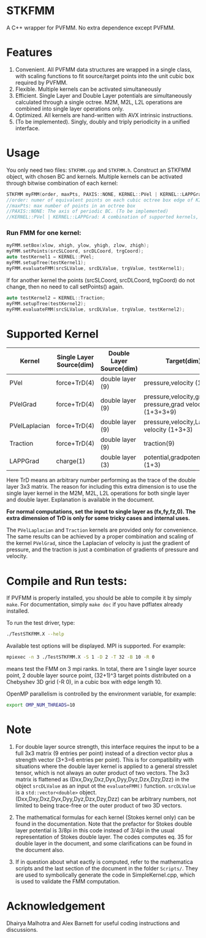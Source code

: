 # STKFMM
A C++ wrapper for PVFMM. No extra dependence except PVFMM.

# Features
1. Convenient. All PVFMM data structures are wrapped in a single class, with scaling functions to fit source/target points into the unit cubic box required by PVFMM. 
2. Flexible. Multiple kernels can be activated simultaneously
3. Efficient. Single Layer and Double Layer potentials are simultaneously calculated through a single octree. M2M, M2L, L2L operations are combined into single layer operations only.
4. Optimized. All kernels are hand-written with AVX intrinsic instructions.
5. (To be implemented). Singly, doubly and triply periodicity in a unified interface.

# Usage
You only need two files: `STKFMM.cpp` and `STKFMM.h`.
Construct an STKFMM object, with chosen BC and kernels. Multiple kernels can be activated through bitwise combination of each kernel:
```cpp
STKFMM myFMM(order, maxPts, PAXIS::NONE, KERNEL::PVel | KERNEL::LAPPGrad);
//order: numer of equivalent points on each cubic octree box edge of KIFMM
//maxPts: max number of points in an octree box 
//PAXIS::NONE: The axis of periodic BC. (To be implemented)
//KERNEL::PVel | KERNEL::LAPPGrad: A combination of supported kernels, using the bitwise | operator.
```
### Run FMM for one kernel:
```cpp
myFMM.setBox(xlow, xhigh, ylow, yhigh, zlow, zhigh); 
myFMM.setPoints(srcSLCoord, srcDLCoord, trgCoord);
auto testKernel1 = KERNEL::PVel;
myFMM.setupTree(testKernel1);
myFMM.evaluateFMM(srcSLValue, srcDLValue, trgValue, testKernel1);
```
If for another kernel the points (srcSLCoord, srcDLCoord, trgCoord) do not change, then no need to call setPoints() again.
```cpp
auto testKernel2 = KERNEL::Traction;
myFMM.setupTree(testKernel2);
myFMM.evaluateFMM(srcSLValue, srcDLValue, trgValue, testKernel2);
```

# Supported Kernel
| Kernel | Single Layer Source(dim) | Double Layer Source(dim) | Target(dim) |
| ---  | --- |---	|---|
|PVel |force+TrD(4)| double layer (9)| pressure,velocity (1+3)|  
|PVelGrad |force+TrD(4)| double layer (9)| pressure,velocity,grad pressure,grad velocity (1+3+3+9)|  
|PVelLaplacian |force+TrD(4)| double layer (9)| pressure,velocity,Laplacian velocity (1+3+3)|  
|Traction |force+TrD(4)| double layer (9)| traction(9)|  
|LAPPGrad |charge(1)| double layer (3)| potential,gradpotential (1+3)|   

Here TrD means an arbitrary number performing as the trace of the double layer 3x3 matrix. The reason for including this extra dimension is to use the single layer kernel in the M2M, M2L, L2L operations for both single layer and double layer. Explanation is available in the document.

**For normal computations, set the input to single layer as (fx,fy,fz,0). The extra dimension of TrD is only for some tricky cases and internal uses.**

The `PVelLaplacian` and `Traction` kernels are provided only for convenience. The same results can be achieved by a proper combination and scaling of the kernel `PVelGrad`, since the Laplacian of velocity is just the gradient of pressure, and the traction is just a combination of gradients of pressure and velocity.

# Compile and Run tests:
If PVFMM is properly installed, you should be able to compile it by simply `make`. For documentation, simply `make doc` if you have pdflatex already installed.

To run the test driver, type:
```bash
./TestSTKFMM.X --help
```
Available test options will be displayed. MPI is supported. For example:
```bash
mpiexec -n 3 ./TestSTKFMM.X -S 1 -D 2 -T 32 -B 10 -R 0
``` 
means test the FMM on 3 mpi ranks. In total, there are 1 single layer source point, 2 double layer source point, (32+1)^3 target points distributed on a Chebyshev 3D grid (-R 0), in a cubic box with edge length 10.

OpenMP parallelism is controlled by the environment variable, for example:
```bash
export OMP_NUM_THREADS=10
```

# Note
1. For double layer source strength, this interface requires the input to be a full 3x3 matrix (9 entries per point) instead of a direction vector plus a strength vector (3+3=6 entries per point). This is for compatibility with situations where the double layer kernel is applied to a general stresslet tensor, which is not always an outer product of two vectors. The 3x3 matrix is flattened as (Dxx,Dxy,Dxz,Dyx,Dyy,Dyz,Dzx,Dzy,Dzz) in the object `srcDLValue` as an input ot the `evaluateFMM()` function. `srcDLValue` is a `std::vector<double>` object. (Dxx,Dxy,Dxz,Dyx,Dyy,Dyz,Dzx,Dzy,Dzz) can be arbitrary numbers, not limited to being trace-free or the outer product of two 3D vectors. 

2. The mathematical formulas for each kernel (Stokes kernel only) can be found in the documentation. Note that the prefactor for Stokes double layer potential is 3/8pi in this code instead of 3/4pi in the usual representation of Stokes double layer. The codes computes eq. 35 for double layer in the document, and some clarifications can be found in the document also.

3. If in question about what eactly is computed, refer to the mathematica scripts and the last section of the document in the folder `Scripts/`. They are used to symbolically generate the code in SimpleKernel.cpp, which is used to validate the FMM computation. 

# Acknowledgement
Dhairya Malhotra and Alex Barnett for useful coding instructions and discussions.
